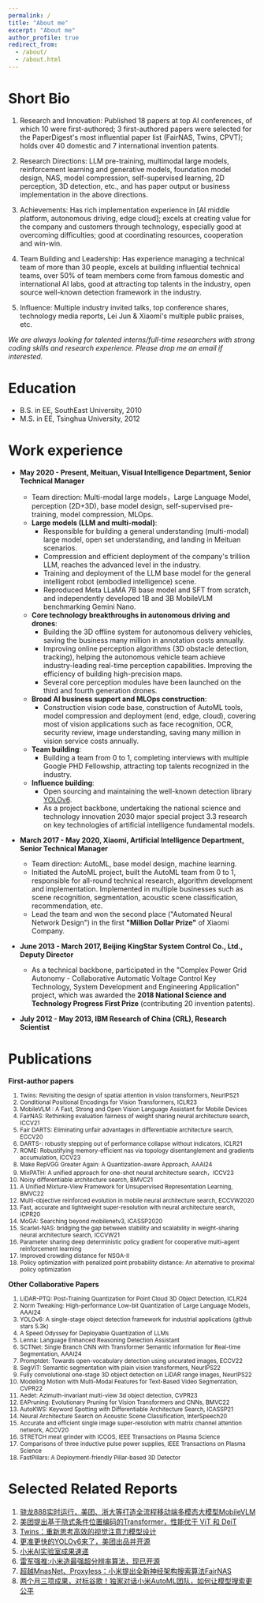 ```yaml
---
permalink: /
title: "About me"
excerpt: "About me"
author_profile: true
redirect_from: 
  - /about/
  - /about.html
---
```



Short  Bio
======

1. Research and Innovation: Published 18 papers at top AI conferences, of which 10 were first-authored; 3 first-authored papers were selected for the PaperDigest's most influential paper list (FairNAS, Twins, CPVT); holds over 40 domestic and 7 international invention patents.

2. Research Directions: LLM pre-training, multimodal large models, reinforcement learning and generative models, foundation model design, NAS, model compression, self-supervised learning, 2D perception, 3D detection, etc., and has paper output or business implementation in the above directions.

3. Achievements: Has rich implementation experience in [AI middle platform, autonomous driving, edge cloud]; excels at creating value for the company and customers through technology, especially good at overcoming difficulties; good at coordinating resources, cooperation and win-win.

4. Team Building and Leadership: Has experience managing a technical team of more than 30 people, excels at building influential technical teams, over 50% of team members come from famous domestic and international AI labs, good at attracting top talents in the industry, open source well-known detection framework in the industry.

5. Influence: Multiple industry invited talks, top conference shares, technology media reports, Lei Jun & Xiaomi's multiple public praises, etc.

*We are always looking for talented interns/full-time researchers with strong coding skills and research experience. Please drop me an email if interested.*



Education
======
* B.S. in EE, SouthEast University, 2010
* M.S. in EE, Tsinghua University, 2012 

Work experience
======
* __May 2020 - Present, Meituan, Visual Intelligence Department, Senior Technical Manager__
  * Team direction: Multi-modal large models，Large Language Model, perception (2D+3D), base model design, self-supervised pre-training, model compression, MLOps.
  * __Large models (LLM and multi-modal)__:
    * Responsible for building a general understanding (multi-modal) large model, open set understanding, and landing in Meituan scenarios.
    * Compression and efficient deployment of the company's trillion LLM,  reaches the advanced level in the industry.
    * Training and deployment of the LLM base model for the general intelligent robot (embodied intelligence) scene.
    * Reproduced Meta LLaMA 7B base model and SFT from scratch, and independently developed 1B and 3B MobileVLM benchmarking Gemini Nano.
  * __Core technology breakthroughs in autonomous driving and drones__: 
    * Building the 3D offline system for autonomous delivery vehicles, saving the business many million in annotation costs annually.
    * Improving online perception algorithms (3D obstacle detection, tracking), helping the autonomous vehicle team achieve industry-leading real-time perception capabilities. Improving the efficiency of building high-precision maps. 
    * Several core perception modules have been launched on the third and fourth generation drones. 
  * __Broad AI business support and MLOps construction__: 
    * Construction vision code base, construction of AutoML  tools, model compression and deployment (end, edge, cloud), covering most of  vision applications such as face recognition, OCR, security review, image understanding, saving many million in vision service costs annually.
  * __Team building__:
    * Building a team from 0 to 1, completing interviews with multiple Google PHD Fellowship, attracting top talents recognized in the industry.
  * __Influence building__:
    * Open sourcing and maintaining the well-known detection library [YOLOv6](https://github.com/meituan/YOLOv6).
    * As a project backbone, undertaking the national science and technology innovation 2030 major special project 3.3 research on key technologies of artificial intelligence fundamental models.
* __March 2017 - May 2020, Xiaomi, Artificial Intelligence Department, Senior Technical Manager__
  * Team direction: AutoML, base model design, machine learning.
  * Initiated the AutoML project, built the AutoML team from 0 to 1, responsible for all-round technical research, algorithm development and implementation. Implemented in multiple businesses such as scene recognition, segmentation, acoustic scene classification, recommendation, etc. 
  * Lead the team and  won the second place ("Automated Neural Network Design") in the first __"Million Dollar Prize"__ of Xiaomi Company. 
  
* __June 2013 - March 2017, Beijing KingStar System Control Co., Ltd., Deputy  Director__
  *  As a technical backbone, participated in the "Complex Power Grid Autonomy - Collaborative Automatic Voltage Control Key Technology, System Development and Engineering Application" project, which was awarded the __2018 National Science and Technology Progress First Prize__ (contributing 20 invention patents).</small>

* __July 2012 - May 2013, IBM  Research of China (CRL), Research Scientist__

Publications
======
__First-author papers__
<ol>
<small>
  <li>Twins: Revisiting the design of spatial attention in vision transformers, NeurIPS21</li>
  <li>Conditional Positional Encodings for Vision Transformers, ICLR23</li>
  <li>MobileVLM : A Fast, Strong and Open Vision Language Assistant for Mobile Devices </li>
  <li>FairNAS: Rethinking evaluation fairness of weight sharing neural architecture search, ICCV21 </li>
  <li>Fair DARTS: Eliminating unfair advantages in differentiable architecture search, ECCV20</li>
  <li>DARTS-: robustly stepping out of performance collapse without indicators, ICLR21</li>
  <li>ROME: Robustifying memory-efficient nas via topology disentanglement and gradients accumulation, ICCV23</li>
  <li>Make RepVGG Greater Again: A Quantization-aware Approach, AAAI24</li>
  <li>MixPATH: A unified approach for one-shot neural architecture search，ICCV23</li>
  <li>Noisy differentiable architecture search, BMVC21</li>
  <li>A Unified Mixture-View Framework for Unsupervised Representation Learning, BMVC22</li>
  <li>Multi-objective reinforced evolution in mobile neural architecture search, ECCVW2020</li>
  <li>Fast, accurate and lightweight super-resolution with neural architecture search, ICPR20</li>
  <li>MoGA: Searching beyond mobilenetv3, ICASSP2020</li>
  <li>Scarlet-NAS: bridging the gap between stability and scalability in weight-sharing neural architecture search, ICCVW21</li>
  <li>Parameter sharing deep deterministic policy gradient for cooperative multi-agent reinforcement learning</li>
  <li>Improved crowding distance for NSGA-II</li>
  <li>Policy optimization with penalized point probability distance: An alternative to proximal policy optimization</li>
  </small>
</ol>


__Other Collaborative Papers__
<ol>
<small>
  <li> LiDAR-PTQ: Post-Training Quantization for Point Cloud 3D Object Detection, ICLR24</li>
  <li>Norm Tweaking: High-performance Low-bit Quantization of Large Language Models, AAAI24</li>
  <li>YOLOv6: A single-stage object detection framework for industrial applications (github stars 5.3k)</li>
  <li>A Speed Odyssey for Deployable Quantization of LLMs </li>
  <li>Lenna: Language Enhanced Reasoning Detection Assistant </li>
  <li>SCTNet: Single Branch CNN with Transformer Semantic Information for Real-time Segmentation, AAAI24</li>
  <li>Promptdet: Towards open-vocabulary detection using uncurated images, ECCV22</li>
  <li>SegVIT: Semantic segmentation with plain vision transformers, NeurIPS22</li>
  <li>Fully convolutional one-stage 3D object detection on LiDAR range images, NeurIPS22</li>
  <li>Modeling Motion with Multi-Modal Features for Text-Based Video Segmentation, CVPR22</li>
  <li>Aedet: Azimuth-invariant multi-view 3d object detection, CVPR23</li>
  <li>EAPruning: Evolutionary Pruning for Vision Transformers and CNNs, BMVC22</li>
  <li>AutoKWS: Keyword Spotting with Differentiable Architecture Search, ICASSP21</li>
  <li>Neural Architecture Search on Acoustic Scene Classification, InterSpeech20</li>
  <li>Accurate and efficient single image super-resolution with matrix channel attention network, ACCV20</li>
  <li>STRETCH meat grinder with ICCOS, IEEE Transactions on Plasma Science</li>
  <li>Comparisons of three inductive pulse power supplies, IEEE Transactions on Plasma Science</li>
  <li>FastPillars: A Deployment-friendly Pillar-based 3D Detector</li>
  </small>
</ol>


Selected Related Reports
======

1. [骁龙888实时运行，美团、浙大等打造全流程移动端多模态大模型MobileVLM](https://mp.weixin.qq.com/s/-KnewDBeCN7a1XPk22u9Pw)
2. [美团提出基于隐式条件位置编码的Transformer，性能优于 ViT 和 DeiT](https://www.jiqizhixin.com/articles/2021-02-26)
2. [Twins：重新思考高效的视觉注意力模型设计](https://tech.meituan.com/2022/03/24/twins-revisiting-the-design-of-spatial-attention-in-vision-transformers.html)
3. [更准更快的YOLOv6来了，美团出品并开源](https://www.jiqizhixin.com/articles/2022-06-26-2)
4. [小米AI实验室成果速递](https://weibo.com/1771925961/I3RJIzzj0)
5. [雷军强推:小米造最强超分辨率算法，现已开源](https://www.jiqizhixin.com/articles/2019-02-20-14)
6. [超越MnasNet、Proxyless：小米提出全新神经架构搜索算法FairNAS](https://www.jiqizhixin.com/articles/2019-07-05-6)
7. [两个月三项成果，对标谷歌！独家对话小米AutoML团队，如何让模型搜索更公平](https://mp.weixin.qq.com/s/lMLAd2sTZdRjbMa38HS3vg)